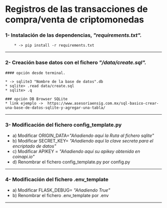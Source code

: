 # Registros de las transacciones de compra/venta de criptomonedas

### 1- Instalación de las dependencias, _"requirements.txt"._
        * -> pip install -r requirements.txt
___        

### 2- Creación base datos con el fichero _"/data/create.sql"._
    #### opción desde terminal. 
    
    * -> sqlite3 "Nombre de la base de datos".db
    * sqlite> .read data/create.sql
    * sqlite> .q

    ### opción DB Browser SQLite
    * link ejemplo ->  https://www.asesoriaensig.com.mx/sql-basico-crear-una-base-de-datos-sqlite-y-agregar-una-tabla/
___

### 3- Modificación del fichero config_template.py
   * a) Modificar ORIGIN_DATA=_"Añadiendo aquí  la Ruta al fichero sqlite"_
   * b) Modificar SECRET_KEY= _"Añadiendo aquí  la clave secreta para el encriptado de datos"_
   * c) Modificar APIKEY = _"Añadiendo aquí  su apikey obtenida en coinapi.io"_
   * d) Renombrar el fichero config_template.py por config.py
___

### 4- Modificación del fichero .env_template
  * a) Modificar FLASK_DEBUG= _"Añadiendo True"_
  * b) Renombrar el fichero .env_template por .env
___